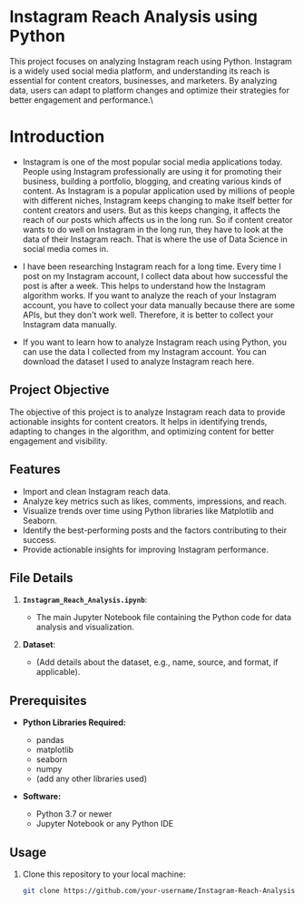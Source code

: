# Instagram Reach Analysis using Python

This project focuses on analyzing Instagram reach using Python. Instagram is a widely used social media platform, and understanding its reach is essential for content creators, businesses, and marketers. By analyzing data, users can adapt to platform changes and optimize their strategies for better engagement and performance.\

# Introduction
- Instagram is one of the most popular social media applications today. People using Instagram professionally are using it for promoting their business, building a portfolio, blogging, and creating various kinds of content. As Instagram is a popular application used by millions of people with different niches, Instagram keeps changing to make itself better for content creators and users. But as this keeps changing, it affects the reach of our posts which affects us in the long run. So if content creator wants to do well on Instagram in the long run, they have to look at the data of their Instagram reach. That is where the use of Data Science in social media comes in.

- I have been researching Instagram reach for a long time. Every time I post on my Instagram account, I collect data about how successful the post is after a week. This helps to understand how the Instagram algorithm works. If you want to analyze the reach of your Instagram account, you have to collect your data manually because there are some APIs, but they don't work well. Therefore, it is better to collect your Instagram data manually.

- If you want to learn how to analyze Instagram reach using Python, you can use the data I collected from my Instagram account. You can download the dataset I used to analyze Instagram reach here.

## Project Objective

The objective of this project is to analyze Instagram reach data to provide actionable insights for content creators. It helps in identifying trends, adapting to changes in the algorithm, and optimizing content for better engagement and visibility.

## Features

- Import and clean Instagram reach data.
- Analyze key metrics such as likes, comments, impressions, and reach.
- Visualize trends over time using Python libraries like Matplotlib and Seaborn.
- Identify the best-performing posts and the factors contributing to their success.
- Provide actionable insights for improving Instagram performance.

## File Details

1. **`Instagram_Reach_Analysis.ipynb`**:
   - The main Jupyter Notebook file containing the Python code for data analysis and visualization.

2. **Dataset**:
   - (Add details about the dataset, e.g., name, source, and format, if applicable).

## Prerequisites

- **Python Libraries Required:**
  - pandas
  - matplotlib
  - seaborn
  - numpy
  - (add any other libraries used)

- **Software:**
  - Python 3.7 or newer
  - Jupyter Notebook or any Python IDE

## Usage

1. Clone this repository to your local machine:
   ```bash
   git clone https://github.com/your-username/Instagram-Reach-Analysis.git
